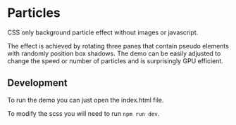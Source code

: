 # Particles
CSS only background particle effect without images or javascript.

The effect is achieved by rotating three panes that contain pseudo elements with randomly position box shadows.
The demo can be easily adjusted to change the speed or number of particles and is surprisingly GPU efficient.

## Development

To run the demo you can just open the index.html file.

To modify the scss you will need to run `npm run dev`.

